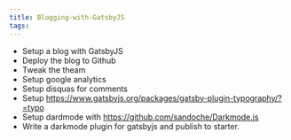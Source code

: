 ```yaml
---
title: Blogging-with-GatsbyJS
tags:
---
```


- Setup a blog with GatsbyJS
- Deploy the blog to Github
- Tweak the theam
- Setup google analytics
- Setup disquas for comments
- Setup https://www.gatsbyjs.org/packages/gatsby-plugin-typography/?=typo
- Setup dardmode with https://github.com/sandoche/Darkmode.js
- Write a darkmode plugin for gatsbyjs and publish to starter.


